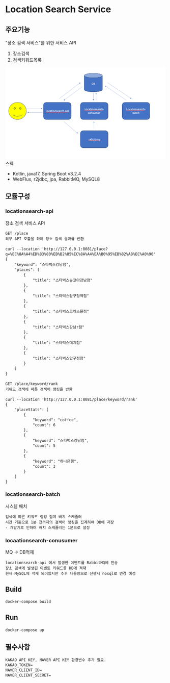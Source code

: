 # Location Search Service

## 주요기능
"장소 검색 서비스"를 위한 서비스 API
1) 장소검색
2) 검색키워드목록

![img.png](img.png)
스펙
- Kotlin, java17, Spring Boot v3.2.4
- WebFlux, r2jdbc, jpa, RabbitMQ, MySQL8

## 모듈구성
### locationsearch-api
장소 검색 서비스 API
```
GET /place
외부 API 호출을 하여 장소 검색 결과를 반환

curl --location 'http://127.0.0.1:8081/place?q=%EC%8A%A4%ED%83%80%EB%B2%85%EC%8A%A4%EA%B0%95%EB%82%A8%EC%A0%90'
{
    "keyword": "스타벅스강남점",
    "places": [
        {
            "title": "스타벅스뉴코아강남점"
        },
        {
            "title": "스타벅스압구정역점"
        },
        {
            "title": "스타벅스코엑스몰점"
        },
        {
            "title": "스타벅스강남r점"
        },
        {
            "title": "스타벅스대치점"
        },
        {
            "title": "스타벅스압구정점"
        }
    ]
}

GET /place/keyword/rank
키워드 검색에 따른 검색어 랭킹을 반환

curl --location 'http://127.0.0.1:8081/place/keyword/rank'
{
    "placeStats": [
        {
            "keyword": "coffee",
            "count": 6
        },
        {
            "keyword": "스타벅스강남점",
            "count": 5
        },
        {
            "keyword": "하나은행",
            "count": 3
        }
    ]
}
```


### locationsearch-batch
시스템 배치
```
검색에 따른 키워드 랭킹 집계 배치 스케쥴러
시간 기준으로 1분 전까지의 검색어 랭킹을 집계하여 DB에 저장 
- 개발기로 인하여 배치 스케쥴러는 1분으로 설정

```

### locaationsearch-conusumer
MQ -> DB적재
```
locationsearch-api 에서 발생한 이벤트를 RabbitMQ에 전송
장소 검색에 발생된 이벤트 키워드를 DB에 적재
현재 MySQL에 적재 되어있지만 추후 대용량으로 진행시 nosql로 변경 예정
```


## Build
```bash
docker-compose build
```
## Run
```bash
docker-compose up
```

## 필수사항
```
KAKAO API KEY, NAVER API KEY 환경변수 추가 필요.
KAKAO_TOKEN=
NAVER_CLIENT_ID=
NAVER_CLIENT_SECRET=
```
